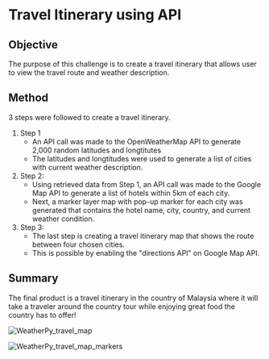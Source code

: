# **Travel Itinerary using API**
## **Objective**
The purpose of this challenge is to create a travel itinerary that allows user to view the travel route and weather description.

## **Method**
3 steps were followed to create a travel itinerary.

1. Step 1
   -  An API call was made to the OpenWeatherMap API to generate 2,000 random latitudes and longtitutes
   -  The latitudes and longtitudes were used to generate a list of cities with current weather description. 
2. Step 2:
   - Using retrieved data from Step 1, an API call was made to the Google Map API to generate a list of hotels within 5km of each city.
   - Next, a marker layer map with pop-up marker for each city was generated that contains the hotel name, city, country, and current weather condition. 
  3. Step 3:
      - The last step is creating a travel itinerary map that shows the route between four chosen cities.
      - This is possible by enabling the "directions API" on Google Map API. 

## **Summary**
The final product is a travel itinerary in the country of Malaysia where it will take a traveler around the country tour while enjoying great food the country has to offer!

![WeatherPy_travel_map](https://user-images.githubusercontent.com/70525492/96667811-64251d80-131f-11eb-9566-27e143f079dd.png)

![WeatherPy_travel_map_markers](https://user-images.githubusercontent.com/70525492/96667815-66877780-131f-11eb-80d5-d099cc19f872.png)
